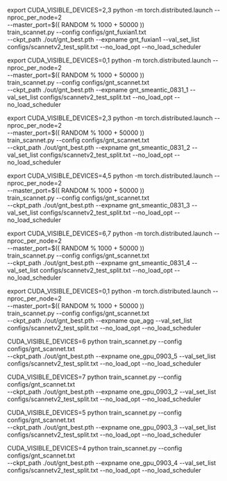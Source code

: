 
export CUDA_VISIBLE_DEVICES=2,3
python -m torch.distributed.launch --nproc_per_node=2 \
       --master_port=$(( RANDOM % 1000 + 50000 )) \
       train_scannet.py --config configs/gnt_fuxian1.txt \
       --ckpt_path ./out/gnt_best.pth --expname gnt_fuxian1 --val_set_list configs/scannetv2_test_split.txt --no_load_opt --no_load_scheduler





export CUDA_VISIBLE_DEVICES=0,1
python -m torch.distributed.launch --nproc_per_node=2 \
       --master_port=$(( RANDOM % 1000 + 50000 )) \
       train_scannet.py --config configs/gnt_scannet.txt \
       --ckpt_path ./out/gnt_best.pth --expname gnt_smeantic_0831_1 --val_set_list configs/scannetv2_test_split.txt --no_load_opt --no_load_scheduler

export CUDA_VISIBLE_DEVICES=2,3
python -m torch.distributed.launch --nproc_per_node=2 \
       --master_port=$(( RANDOM % 1000 + 50000 )) \
       train_scannet.py --config configs/gnt_scannet.txt \
       --ckpt_path ./out/gnt_best.pth --expname gnt_smeantic_0831_2 --val_set_list configs/scannetv2_test_split.txt --no_load_opt --no_load_scheduler

export CUDA_VISIBLE_DEVICES=4,5
python -m torch.distributed.launch --nproc_per_node=2 \
       --master_port=$(( RANDOM % 1000 + 50000 )) \
       train_scannet.py --config configs/gnt_scannet.txt \
       --ckpt_path ./out/gnt_best.pth --expname gnt_smeantic_0831_3 --val_set_list configs/scannetv2_test_split.txt --no_load_opt --no_load_scheduler


export CUDA_VISIBLE_DEVICES=6,7
python -m torch.distributed.launch --nproc_per_node=2 \
       --master_port=$(( RANDOM % 1000 + 50000 )) \
       train_scannet.py --config configs/gnt_scannet.txt \
       --ckpt_path ./out/gnt_best.pth --expname gnt_smeantic_0831_4 --val_set_list configs/scannetv2_test_split.txt --no_load_opt --no_load_scheduler


export CUDA_VISIBLE_DEVICES=0,1
python -m torch.distributed.launch --nproc_per_node=2 \
       --master_port=$(( RANDOM % 1000 + 50000 )) \
       train_scannet.py --config configs/gnt_scannet.txt \
       --ckpt_path ./out/gnt_best.pth --expname que_agg --val_set_list configs/scannetv2_test_split.txt --no_load_opt --no_load_scheduler


CUDA_VISIBLE_DEVICES=6 python train_scannet.py --config configs/gnt_scannet.txt \
       --ckpt_path ./out/gnt_best.pth --expname one_gpu_0903_5 --val_set_list configs/scannetv2_test_split.txt --no_load_opt --no_load_scheduler

CUDA_VISIBLE_DEVICES=7 python train_scannet.py --config configs/gnt_scannet.txt \
       --ckpt_path ./out/gnt_best.pth --expname one_gpu_0903_2 --val_set_list configs/scannetv2_test_split.txt --no_load_opt --no_load_scheduler

CUDA_VISIBLE_DEVICES=5 python train_scannet.py --config configs/gnt_scannet.txt \
       --ckpt_path ./out/gnt_best.pth --expname one_gpu_0903_3 --val_set_list configs/scannetv2_test_split.txt --no_load_opt --no_load_scheduler

CUDA_VISIBLE_DEVICES=4 python train_scannet.py --config configs/gnt_scannet.txt \
       --ckpt_path ./out/gnt_best.pth --expname one_gpu_0903_4 --val_set_list configs/scannetv2_test_split.txt --no_load_opt --no_load_scheduler
